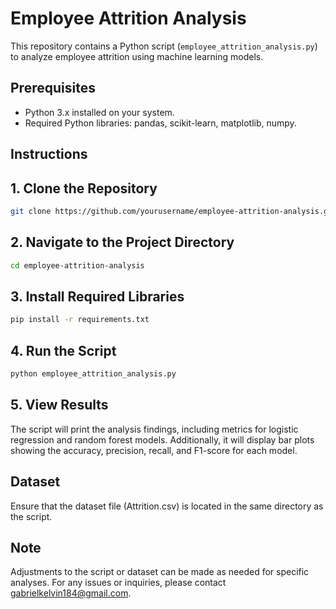 # Employee Attrition Analysis

This repository contains a Python script (`employee_attrition_analysis.py`) to analyze employee attrition using machine learning models.

## Prerequisites

- Python 3.x installed on your system.
- Required Python libraries: pandas, scikit-learn, matplotlib, numpy.

## Instructions

## 1. Clone the Repository

```bash
git clone https://github.com/yourusername/employee-attrition-analysis.git
```

## 2. Navigate to the Project Directory

```bash
cd employee-attrition-analysis
```

## 3. Install Required Libraries

```bash
pip install -r requirements.txt
```

## 4. Run the Script

```bash
python employee_attrition_analysis.py
```

## 5. View Results

The script will print the analysis findings, including metrics for logistic regression and random forest models.
Additionally, it will display bar plots showing the accuracy, precision, recall, and F1-score for each model.

## Dataset

Ensure that the dataset file (Attrition.csv) is located in the same directory as the script.

## Note

Adjustments to the script or dataset can be made as needed for specific analyses.
For any issues or inquiries, please contact gabrielkelvin184@gmail.com.
